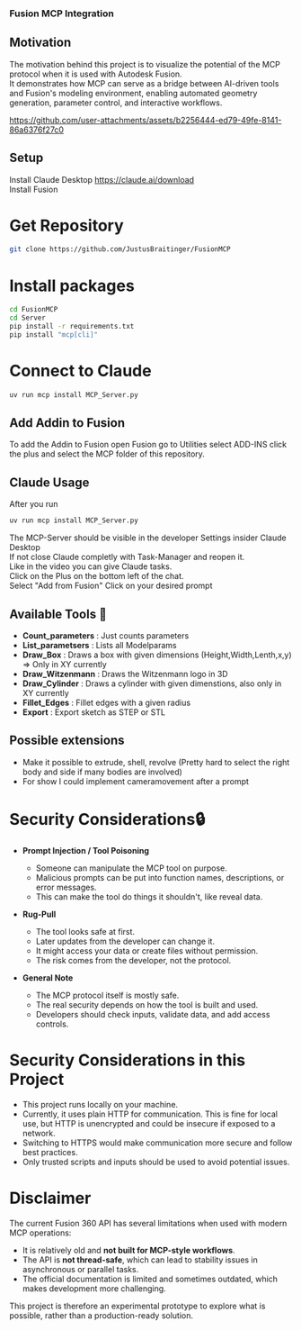 ### Fusion MCP Integration


## Motivation

The motivation behind this project is to visualize the potential of the MCP protocol when it is used with Autodesk Fusion.  
It demonstrates how MCP can serve as a bridge between AI-driven tools and Fusion's modeling environment, enabling 
automated geometry generation, parameter control, and interactive workflows.










https://github.com/user-attachments/assets/b2256444-ed79-49fe-8141-86a6376f27c0


## Setup

Install Claude Desktop https://claude.ai/download  
Install Fusion

# Get Repository 
```bash
git clone https://github.com/JustusBraitinger/FusionMCP
```
# Install packages
```bash
cd FusionMCP
cd Server
pip install -r requirements.txt
pip install "mcp[cli]"
```
# Connect to Claude
```bash
uv run mcp install MCP_Server.py
```



## Add Addin to Fusion

To add the Addin to Fusion open Fusion go to Utilities select ADD-INS click the plus and select the MCP folder of this repository.



## Claude Usage
After you run  
```bash
uv run mcp install MCP_Server.py
```
The MCP-Server should be visible in the developer Settings insider Claude Desktop    
If not close Claude completly with Task-Manager and reopen it.   
Like in the video you can give Claude tasks.   
Click on the Plus on the bottom left of the chat.  
Select "Add from Fusion"
Click on your desired prompt




## Available Tools 🧰

- **Count_parameters** : Just counts parameters
- **List_parametsers** : Lists all Modelparams
- **Draw_Box** : Draws a box with given dimensions (Height,Width,Lenth,x,y) => Only in XY currently
- **Draw_Witzenmann** : Draws the Witzenmann logo in 3D
- **Draw_Cylinder** : Draws a cylinder with given dimenstions, also only in XY currently
- **Fillet_Edges** : Fillet edges with a given radius
- **Export** : Export sketch as STEP or STL


## Possible extensions

- Make it possible to extrude, shell, revolve (Pretty hard to select the right body and side if many bodies are involved)
- For show I could implement cameramovement after a prompt
  

# Security Considerations🔒

- **Prompt Injection / Tool Poisoning**  
  - Someone can manipulate the MCP tool on purpose.  
  - Malicious prompts can be put into function names, descriptions, or error messages.  
  - This can make the tool do things it shouldn't, like reveal data.

- **Rug-Pull**  
  - The tool looks safe at first.  
  - Later updates from the developer can change it.  
  - It might access your data or create files without permission.  
  - The risk comes from the developer, not the protocol.

- **General Note**  
  - The MCP protocol itself is mostly safe.  
  - The real security depends on how the tool is built and used.  
  - Developers should check inputs, validate data, and add access controls.
 

# Security Considerations in this Project
  - This project runs locally on your machine.
  - Currently, it uses plain HTTP for communication. This is fine for local use, but HTTP is unencrypted and could be insecure if exposed to a network.
  - Switching to HTTPS would make communication more secure and follow best practices.
  - Only trusted scripts and inputs should be used to avoid potential issues.




# Disclaimer

The current Fusion 360 API has several limitations when used with modern MCP operations:  
- It is relatively old and **not built for MCP-style workflows**.  
- The API is **not thread-safe**, which can lead to stability issues in asynchronous or parallel tasks.  
- The official documentation is limited and sometimes outdated, which makes development more challenging.  

This project is therefore an experimental prototype to explore what is possible, rather than a production-ready solution.

 
